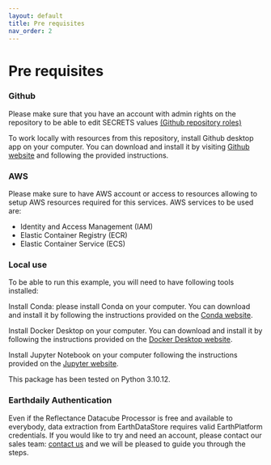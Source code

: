 ```yaml
---
layout: default
title: Pre requisites
nav_order: 2
---
```



# Pre requisites 

### Github 
Please make sure that you have an account with admin rights on the repository to be able to edit SECRETS values [(Github repository roles)](https://docs.github.com/en/organizations/managing-user-access-to-your-organizations-repositories/managing-repository-roles/repository-roles-for-an-organization)

To work locally with resources from this repository, install Github desktop app on  your computer. You can download and install it by visiting [Github website](https://desktop.github.com/here) and following the provided instructions.


### AWS

Please make sure to have AWS account or access to resources allowing to setup AWS resources required for this services. AWS services to be used are:
 - Identity and Access Management (IAM)
 - Elastic Container Registry (ECR)
 - Elastic Container Service (ECS)


### Local use

To be able to run this example, you will need to have following tools installed:

Install Conda: please install Conda on your computer. You can download and install it by following the instructions provided on the [Conda website](https://conda.io/projects/conda/en/latest/user-guide/install/index.html).

Install Docker Desktop on your computer. You can download and install it by following the instructions provided on the [Docker Desktop website](https://docs.docker.com/desktop/).

Install Jupyter Notebook on your computer following the instructions provided on the  [Jupyter website](https://jupyter.org/install).

This package has been tested on Python 3.10.12.

### Earthdaily Authentication

 Even if the Reflectance Datacube Processor is free and available to everybody, data extraction from EarthDataStore requires valid EarthPlatform credentials.
If you would like to try and need an account, please contact our sales team: [contact us](edagro-sales@earthdaily.com) and we will be pleased to guide you through the steps.


